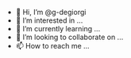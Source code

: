 - 👋 Hi, I’m @g-degiorgi
- 👀 I’m interested in ...
- 🌱 I’m currently learning ...
- 💞️ I’m looking to collaborate on ...
- 📫 How to reach me ...

<!---
g-degiorgi/g-degiorgi is a ✨ special ✨ repository because its `README.md` (this file) appears on your GitHub profile.
You can click the Preview link to take a look at your changes.
--->

